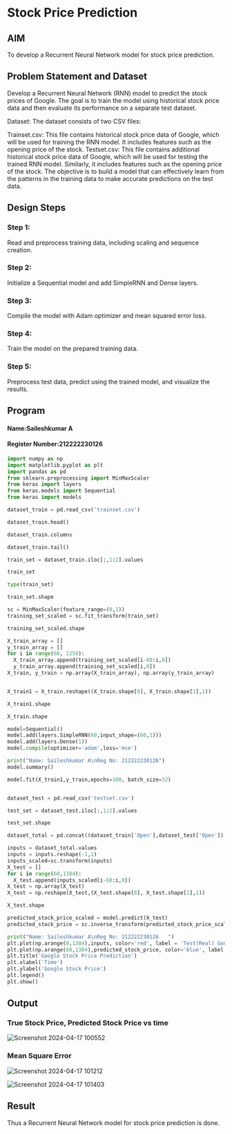 # Stock Price Prediction

## AIM

To develop a Recurrent Neural Network model for stock price prediction.

## Problem Statement and Dataset

Develop a Recurrent Neural Network (RNN) model to predict the stock prices of Google. The goal is to train the model using historical stock price data and then evaluate its performance on a separate test dataset.

Dataset: The dataset consists of two CSV files:

Trainset.csv: This file contains historical stock price data of Google, which will be used for training the RNN model. It includes features such as the opening price of the stock.
Testset.csv: This file contains additional historical stock price data of Google, which will be used for testing the trained RNN model. Similarly, it includes features such as the opening price of the stock.
The objective is to build a model that can effectively learn from the patterns in the training data to make accurate predictions on the test data.

## Design Steps

### Step 1: 

Read and preprocess training data, including scaling and sequence creation.

### Step 2:

Initialize a Sequential model and add SimpleRNN and Dense layers.

### Step 3: 

Compile the model with Adam optimizer and mean squared error loss.

### Step 4: 

Train the model on the prepared training data.

### Step 5: 

Preprocess test data, predict using the trained model, and visualize the results.



## Program
#### Name:Saileshkumar A
#### Register Number:212222230126

```python
import numpy as np
import matplotlib.pyplot as plt
import pandas as pd
from sklearn.preprocessing import MinMaxScaler
from keras import layers
from keras.models import Sequential
from keras import models

dataset_train = pd.read_csv('trainset.csv')

dataset_train.head()

dataset_train.columns

dataset_train.tail()

train_set = dataset_train.iloc[:,1:2].values

train_set

type(train_set)

train_set.shape

sc = MinMaxScaler(feature_range=(0,1))
training_set_scaled = sc.fit_transform(train_set)

training_set_scaled.shape

X_train_array = []
y_train_array = []
for i in range(60, 1259):
  X_train_array.append(training_set_scaled[i-60:i,0])
  y_train_array.append(training_set_scaled[i,0])
X_train, y_train = np.array(X_train_array), np.array(y_train_array)


X_train1 = X_train.reshape((X_train.shape[0], X_train.shape[1],1))

X_train1.shape

X_train.shape

model=Sequential()
model.add(layers.SimpleRNN(60,input_shape=(60,1)))
model.add(layers.Dense(1))
model.compile(optimizer='adam',loss='mse')

print("Name: Saileshkumar A\nReg No: 212222230126")
model.summary()

model.fit(X_train1,y_train,epochs=100, batch_size=32)


dataset_test = pd.read_csv('testset.csv')

test_set = dataset_test.iloc[:,1:2].values

test_set.shape

dataset_total = pd.concat((dataset_train['Open'],dataset_test['Open']),axis=0)

inputs = dataset_total.values
inputs = inputs.reshape(-1,1)
inputs_scaled=sc.transform(inputs)
X_test = []
for i in range(60,1384):
  X_test.append(inputs_scaled[i-60:i,0])
X_test = np.array(X_test)
X_test = np.reshape(X_test,(X_test.shape[0], X_test.shape[1],1))

X_test.shape

predicted_stock_price_scaled = model.predict(X_test)
predicted_stock_price = sc.inverse_transform(predicted_stock_price_scaled)

print("Name: Saileshkumar A\nReg No: 212222230126   ")
plt.plot(np.arange(0,1384),inputs, color='red', label = 'Test(Real) Google stock price')
plt.plot(np.arange(60,1384),predicted_stock_price, color='blue', label = 'Predicted Google stock price')
plt.title('Google Stock Price Prediction')
plt.xlabel('Time')
plt.ylabel('Google Stock Price')
plt.legend()
plt.show()

```

## Output

### True Stock Price, Predicted Stock Price vs time

![Screenshot 2024-04-17 100552](https://github.com/SAILESHKUMAR33/rnn-stock-price-prediction/assets/113497410/ca50e80d-9762-4c63-bdfa-d1d9f4766df4)


### Mean Square Error

![Screenshot 2024-04-17 101212](https://github.com/SAILESHKUMAR33/rnn-stock-price-prediction/assets/113497410/b68a7271-610b-4a18-9ea5-03d2cbfc1f4f)



![Screenshot 2024-04-17 101403](https://github.com/SAILESHKUMAR33/rnn-stock-price-prediction/assets/113497410/c00f7512-91b0-4c70-96bc-f8dfb01d712b)

## Result

Thus a Recurrent Neural Network model for stock price prediction is done.
